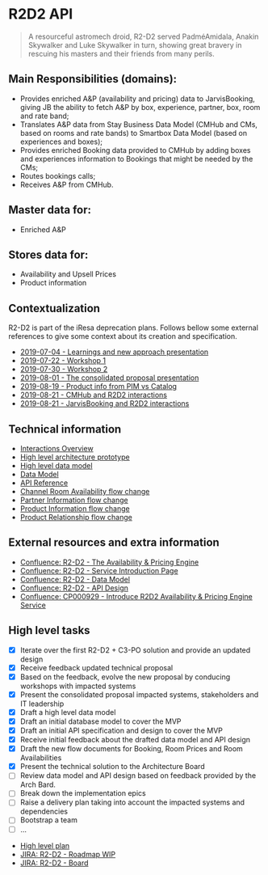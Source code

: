 # R2D2 API

> A resourceful astromech droid, R2-D2 served PadméAmidala, Anakin Skywalker and Luke Skywalker in turn, showing great bravery in rescuing his masters and their friends from many perils.

## Main Responsibilities (domains):

* Provides enriched A&P (availability and pricing) data to JarvisBooking, giving JB the ability to fetch A&P by box, experience, partner, box, room and rate band;
* Translates A&P data from Stay Business Data Model (CMHub and CMs, based on rooms and rate bands) to Smartbox Data Model (based on experiences and boxes);
* Provides enriched Booking data provided to CMHub by adding boxes and experiences information to Bookings that might be needed by the CMs;
* Routes bookings calls;
* Receives A&P from CMHub.

## Master data for:

* Enriched A&P

## Stores data for:

* Availability and Upsell Prices
* Product information

## Contextualization

R2-D2 is part of the iResa deprecation plans. Follows bellow some external references to give some context about its creation and specification.

* [2019-07-04 - Learnings and new approach presentation](https://smartbox.atlassian.net/wiki/spaces/MF/pages/1038188835/2019-07-04+-+Learnings+and+new+approach+presentation)
* [2019-07-22 - Workshop 1](https://smartbox.atlassian.net/wiki/spaces/MF/pages/1038090633/2019-07-22+-+Workshop+1)
* [2019-07-30 - Workshop 2](https://smartbox.atlassian.net/wiki/spaces/MF/pages/1037535483/2019-07-30+-+Workshop+2)
* [2019-08-01 - The consolidated proposal presentation](https://smartbox.atlassian.net/wiki/spaces/MF/pages/1042022407/2019-08-01+-+The+consolidated+proposal+presentation)
* [2019-08-19 - Product info from PIM vs Catalog](https://smartbox.atlassian.net/wiki/spaces/MF/pages/1054081813/2019-08-19+-+Product+info+from+PIM+vs+Catalog)
* [2019-08-21 - CMHub and R2D2 interactions](https://smartbox.atlassian.net/wiki/spaces/MF/pages/1054736799/2019-08-21+-+CMHub+and+R2D2+interactions)
* [2019-08-21 - JarvisBooking and R2D2 interactions](https://smartbox.atlassian.net/wiki/spaces/MF/pages/1054900625/2019-08-21+-+JarvisBooking+and+R2D2+interactions)

## Technical information

* [Interactions Overview](http://millenniumfalcon.gitlab.production.smartbox.com/r2-d2-api/docs/architecture/diagram/high-level-interactions-overview.png)
* [High level architecture prototype](http://millenniumfalcon.gitlab.production.smartbox.com/r2-d2-api/docs/architecture/diagram/high-level-architecture-prototype.png)
* [High level data model](http://millenniumfalcon.gitlab.production.smartbox.com/r2-d2-api/docs/schema/high-level-data-model.png)
* [Data Model](http://millenniumfalcon.gitlab.production.smartbox.com/r2-d2-api/docs/schema/r2-d2-api-data-model-alpha.png)
* [API Reference](http://millenniumfalcon.gitlab.production.smartbox.com/r2-d2-api/reference/r2d2-api/openapi.html)
* [Channel Room Availability flow change](http://millenniumfalcon.gitlab.production.smartbox.com/r2-d2-api/docs/flow/broadcast_channel_room_availability.xlsx)
* [Partner Information flow change](http://millenniumfalcon.gitlab.production.smartbox.com/r2-d2-api/docs/flow/broadcast_partner_information.xlsx)
* [Product Information flow change](http://millenniumfalcon.gitlab.production.smartbox.com/r2-d2-api/docs/flow/broadcast_product_information.xlsx)
* [Product Relationship flow change](http://millenniumfalcon.gitlab.production.smartbox.com/r2-d2-api/docs/flow/broadcast_product_relationship.xlsx)

## External resources and extra information

* [Confluence: R2-D2 - The Availability & Pricing Engine](https://smartbox.atlassian.net/wiki/spaces/MF/pages/305464114/R2-D2+The+Availability+Pricing+Engine)
* [Confluence: R2-D2 - Service Introduction Page](https://smartbox.atlassian.net/wiki/spaces/MF/pages/1054212836/R2-D2+-+Service+Introduction+Page)
* [Confluence: R2-D2 - Data Model](https://smartbox.atlassian.net/wiki/spaces/MF/pages/1058701540/Data+Model)
* [Confluence: R2-D2 - API Design](https://smartbox.atlassian.net/wiki/spaces/MF/pages/1058504999/API+Design)
* [Confluence: CP000929 - Introduce R2D2 Availability & Pricing Engine Service](https://smartbox.atlassian.net/wiki/spaces/CHANGEHUB/pages/1081868749/CP000929+-+Introduce+R2D2+Availability+Pricing+Engine+Service)

## High level tasks

- [x] Iterate over the first R2-D2 + C3-PO solution and provide an updated design
- [x] Receive feedback updated technical proposal
- [x] Based on the feedback, evolve the new proposal by conducing workshops with impacted systems
- [x] Present the consolidated proposal impacted systems, stakeholders and IT leadership
- [x] Draft a high level data model
- [x] Draft an initial database model to cover the MVP
- [x] Draft an initial API specification and design to cover the MVP
- [x] Receive initial feedback about the drafted data model and API design
- [x] Draft the new flow documents for Booking, Room Prices and Room Availabilities
- [x] Present the technical solution to the Architecture Board
- [ ] Review data model and API design based on feedback provided by the Arch Bard.
- [ ] Break down the implementation epics
- [ ] Raise a delivery plan taking into account the impacted systems and dependencies
- [ ] Bootstrap a team
- [ ] ...

* [High level plan](http://millenniumfalcon.gitlab.production.smartbox.com/r2-d2-api/docs/roadmap/high-level-plan.png)
* [JIRA: R2-D2 - Roadmap WIP](https://smartbox.atlassian.net/secure/Roadmap.jspa?projectKey=R2D2&rapidView=482)
* [JIRA: R2-D2 - Board](https://smartbox.atlassian.net/jira/software/projects/MFR2D2/boards/482)
